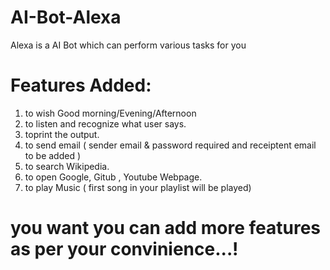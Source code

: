 # AI-Bot-Alexa
Alexa is a AI Bot which can perform various tasks for you

# Features Added:
1. to wish Good morning/Evening/Afternoon
2. to listen and recognize what user says.
3. toprint the output.
4. to send email ( sender email & password required and receiptent email to be added )
5. to search Wikipedia.
6. to open Google, Gitub , Youtube Webpage.
7. to play Music ( first song in your playlist will be played)

# you want you can add more features as per your convinience...!
